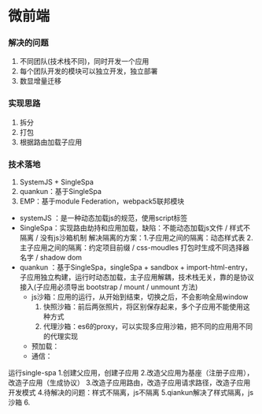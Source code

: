
# 微前端

### 解决的问题
1. 不同团队(技术栈不同)，同时开发一个应用
2. 每个团队开发的模块可以独立开发，独立部署
3. 数显增量迁移

### 实现思路
1. 拆分
2. 打包
3. 根据路由加载子应用

### 技术落地
1. SystemJS + SingleSpa
2. quankun：基于SingleSpa
3. EMP：基于module Federation，webpack5联邦模块

- systemJS ：是一种动态加载js的规范，使用script标签
- SingleSpa：实现路由劫持和应用加载，缺陷：不能动态加载js文件 / 样式不隔离 / 没有js沙箱机制
  解决隔离的方案：1.子应用之间的隔离：动态样式表
               2.主子应用之间的隔离：约定项目前缀 / css-moudles 打包时生成不同选择器名字 / shadow dom
- quankun  ：基于SingleSpa，singleSpa + sandbox + import-html-entry，子应用独立构建，运行时动态加载，主子应用解耦，技术栈无关，靠的是协议接入(子应用必须导出 bootstrap / mount / unmount 方法)
  - js沙箱：应用的运行，从开始到结束，切换之后，不会影响全局window
    1. 快照沙箱：前后两张照片，将区别保存起来，多个子应用不能使用这种方式
    2. 代理沙箱：es6的proxy，可以实现多应用沙箱，把不同的应用用不同的代理实现
  - 预加载：
  - 通信：

运行single-spa
1.创建父应用，创建子应用
2.改造父应用为基座（注册子应用），改造子应用（生成协议）
3.改造子应用路由，改造子应用请求路径，改造子应用开发模式
4.待解决的问题：样式不隔离，js不隔离
5.qiankun解决了样式隔离，js沙箱
6.